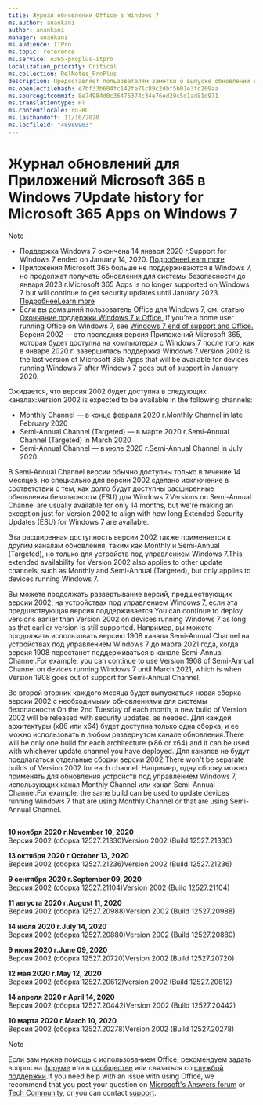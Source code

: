 ```yaml
---
title: Журнал обновлений Office в Windows 7
ms.author: anankani
author: anankani
manager: anankani
ms.audience: ITPro
ms.topic: reference
ms.service: o365-proplus-itpro
localization_priority: Critical
ms.collection: RelNotes_ProPlus
description: Предоставляет пользователям заметки о выпуске обновлений для Приложений Microsoft 365 в Windows 7
ms.openlocfilehash: e7bf33b604fc142fe71c89c2dbf5b01e3fc209aa
ms.sourcegitcommit: 8e74984d0c36475374c34e76ed29c5d1ad81d971
ms.translationtype: HT
ms.contentlocale: ru-RU
ms.lasthandoff: 11/10/2020
ms.locfileid: "48989903"
---
```

# <a name="update-history-for-microsoft-365-apps-on-windows-7"></a><span data-ttu-id="2f5bc-103">Журнал обновлений для Приложений Microsoft 365 в Windows 7</span><span class="sxs-lookup"><span data-stu-id="2f5bc-103">Update history for Microsoft 365 Apps on Windows 7</span></span> 

 > [!NOTE]
>
>- <span data-ttu-id="2f5bc-104">Поддержка Windows 7 окончена 14 января 2020 г.</span><span class="sxs-lookup"><span data-stu-id="2f5bc-104">Support for Windows 7 ended on January 14, 2020.</span></span> [<span data-ttu-id="2f5bc-105">Подробнее</span><span class="sxs-lookup"><span data-stu-id="2f5bc-105">Learn more</span></span>](https://www.microsoft.com/microsoft-365/windows/end-of-windows-7-support?rtc=1)
>- <span data-ttu-id="2f5bc-106">Приложения Microsoft 365 больше не поддерживаются в Windows 7, но продолжат получать обновления для системы безопасности до января 2023 г.</span><span class="sxs-lookup"><span data-stu-id="2f5bc-106">Microsoft 365 Apps is no longer supported on Windows 7 but will continue to get security updates until January 2023.</span></span> [<span data-ttu-id="2f5bc-107">Подробнее</span><span class="sxs-lookup"><span data-stu-id="2f5bc-107">Learn more</span></span>](https://docs.microsoft.com/DeployOffice/windows-7-support)
>- <span data-ttu-id="2f5bc-108">Если вы домашний пользователь Office для Windows 7, см. статью [Окончание поддержки Windows 7 и Office ](https://support.office.com/en-us/article/windows-7-end-of-support-and-office-78f20fab-b57b-44d7-8368-06a8493f3cb9?ui=en-US&rs=en-US&ad=US).</span><span class="sxs-lookup"><span data-stu-id="2f5bc-108">If you’re a home user running Office on Windows 7, see [Windows 7 end of support and Office.](https://support.office.com/en-us/article/windows-7-end-of-support-and-office-78f20fab-b57b-44d7-8368-06a8493f3cb9?ui=en-US&rs=en-US&ad=US)</span></span>
<span data-ttu-id="2f5bc-109">Версия 2002 — это последняя версия Приложений Microsoft 365, которая будет доступна на компьютерах с Windows 7 после того, как в январе 2020 г. завершилась поддержка Windows 7.</span><span class="sxs-lookup"><span data-stu-id="2f5bc-109">Version 2002 is the last version of Microsoft 365 Apps that will be available for devices running Windows 7 after Windows 7 goes out of support in January 2020.</span></span>  

<span data-ttu-id="2f5bc-110">Ожидается, что версия 2002 будет доступна в следующих каналах:</span><span class="sxs-lookup"><span data-stu-id="2f5bc-110">Version 2002 is expected to be available in the following channels:</span></span>
- <span data-ttu-id="2f5bc-111">Monthly Channel — в конце февраля 2020 г.</span><span class="sxs-lookup"><span data-stu-id="2f5bc-111">Monthly Channel in late February 2020</span></span>
- <span data-ttu-id="2f5bc-112">Semi-Annual Channel (Targeted) — в марте 2020 г.</span><span class="sxs-lookup"><span data-stu-id="2f5bc-112">Semi-Annual Channel (Targeted) in March 2020</span></span>
- <span data-ttu-id="2f5bc-113">Semi-Annual Channel — в июле 2020 г.</span><span class="sxs-lookup"><span data-stu-id="2f5bc-113">Semi-Annual Channel in July 2020</span></span>

<span data-ttu-id="2f5bc-114">В Semi-Annual Channel версии обычно доступны только в течение 14 месяцев, но специально для версии 2002 сделано исключение в соответствии с тем, как долго будут доступны расширенные обновления безопасности (ESU) для Windows 7.</span><span class="sxs-lookup"><span data-stu-id="2f5bc-114">Versions on Semi-Annual Channel are usually available for only 14 months, but we're making an exception just for Version 2002 to align with how long Extended Security Updates (ESU) for Windows 7 are available.</span></span>

<span data-ttu-id="2f5bc-115">Эта расширенная доступность версии 2002 также применяется к другим каналам обновления, таким как Monthly и Semi-Annual (Targeted), но только для устройств под управлением Windows 7.</span><span class="sxs-lookup"><span data-stu-id="2f5bc-115">This extended availability for Version 2002 also applies to other update channels, such as Monthly and Semi-Annual (Targeted), but only applies to devices running Windows 7.</span></span>

<span data-ttu-id="2f5bc-116">Вы можете продолжать развертывание версий, предшествующих версии 2002, на устройствах под управлением Windows 7, если эта предшествующая версия поддерживается.</span><span class="sxs-lookup"><span data-stu-id="2f5bc-116">You can continue to deploy versions earlier than Version 2002 on devices running Windows 7 as long as that earlier version is still supported.</span></span> <span data-ttu-id="2f5bc-117">Например, вы можете продолжать использовать версию 1908 канала Semi-Annual Channel на устройствах под управлением Windows 7 до марта 2021 года, когда версия 1908 перестанет поддерживаться в канале Semi-Annual Channel.</span><span class="sxs-lookup"><span data-stu-id="2f5bc-117">For example, you can continue to use Version 1908 of Semi-Annual Channel on devices running Windows 7 until March 2021, which is when Version 1908 goes out of support for Semi-Annual Channel.</span></span>

<span data-ttu-id="2f5bc-118">Во второй вторник каждого месяца будет выпускаться новая сборка версии 2002 с необходимыми обновлениями для системы безопасности.</span><span class="sxs-lookup"><span data-stu-id="2f5bc-118">On the 2nd Tuesday of each month, a new build of Version 2002 will be released with security updates, as needed.</span></span> <span data-ttu-id="2f5bc-119">Для каждой архитектуры (x86 или x64) будет доступна только одна сборка, и ее можно использовать в любом развернутом канале обновления.</span><span class="sxs-lookup"><span data-stu-id="2f5bc-119">There will be only one build for each architecture (x86 or x64) and it can be used with whichever update channel you have deployed.</span></span> <span data-ttu-id="2f5bc-120">Для каналов не будут предлагаться отдельные сборки версии 2002.</span><span class="sxs-lookup"><span data-stu-id="2f5bc-120">There won't be separate builds of Version 2002 for each channel.</span></span> <span data-ttu-id="2f5bc-121">Например, одну сборку можно применять для обновления устройств под управлением Windows 7, использующих канал Monthly Channel или канал Semi-Annual Channel.</span><span class="sxs-lookup"><span data-stu-id="2f5bc-121">For example, the same build can be used to update devices running Windows 7 that are using Monthly Channel or that are using Semi-Annual Channel.</span></span>

##

[//]: # (НЕ УДАЛЯТЬ)

<span data-ttu-id="2f5bc-123">**10 ноября 2020 г.**</span><span class="sxs-lookup"><span data-stu-id="2f5bc-123">**November 10, 2020**</span></span><br/>
<span data-ttu-id="2f5bc-124">Версия 2002 (сборка 12527.21330)</span><span class="sxs-lookup"><span data-stu-id="2f5bc-124">Version 2002 (Build 12527.21330)</span></span><br/>

<span data-ttu-id="2f5bc-125">**13 октября 2020 г.**</span><span class="sxs-lookup"><span data-stu-id="2f5bc-125">**October 13, 2020**</span></span><br/>
<span data-ttu-id="2f5bc-126">Версия 2002 (сборка 12527.21236)</span><span class="sxs-lookup"><span data-stu-id="2f5bc-126">Version 2002 (Build 12527.21236)</span></span><br/>

<span data-ttu-id="2f5bc-127">**9 сентября 2020 г.**</span><span class="sxs-lookup"><span data-stu-id="2f5bc-127">**September 09, 2020**</span></span><br/>
<span data-ttu-id="2f5bc-128">Версия 2002 (сборка 12527.21104)</span><span class="sxs-lookup"><span data-stu-id="2f5bc-128">Version 2002 (Build 12527.21104)</span></span><br/>

<span data-ttu-id="2f5bc-129">**11 августа 2020 г.**</span><span class="sxs-lookup"><span data-stu-id="2f5bc-129">**August 11, 2020**</span></span><br/>
<span data-ttu-id="2f5bc-130">Версия 2002 (сборка 12527.20988)</span><span class="sxs-lookup"><span data-stu-id="2f5bc-130">Version 2002 (Build 12527.20988)</span></span><br/>

<span data-ttu-id="2f5bc-131">**14 июля 2020 г.**</span><span class="sxs-lookup"><span data-stu-id="2f5bc-131">**July 14, 2020**</span></span><br/>
<span data-ttu-id="2f5bc-132">Версия 2002 (сборка 12527.20880)</span><span class="sxs-lookup"><span data-stu-id="2f5bc-132">Version 2002 (Build 12527.20880)</span></span><br/>

<span data-ttu-id="2f5bc-133">**9 июня 2020 г.**</span><span class="sxs-lookup"><span data-stu-id="2f5bc-133">**June 09, 2020**</span></span><br/>
<span data-ttu-id="2f5bc-134">Версия 2002 (сборка 12527.20720)</span><span class="sxs-lookup"><span data-stu-id="2f5bc-134">Version 2002 (Build 12527.20720)</span></span><br/>

<span data-ttu-id="2f5bc-135">**12 мая 2020 г.**</span><span class="sxs-lookup"><span data-stu-id="2f5bc-135">**May 12, 2020**</span></span><br/>
<span data-ttu-id="2f5bc-136">Версия 2002 (сборка 12527.20612)</span><span class="sxs-lookup"><span data-stu-id="2f5bc-136">Version 2002 (Build 12527.20612)</span></span><br/>

<span data-ttu-id="2f5bc-137">**14 апреля 2020 г.**</span><span class="sxs-lookup"><span data-stu-id="2f5bc-137">**April 14, 2020**</span></span><br/>
<span data-ttu-id="2f5bc-138">Версия 2002 (сборка 12527.20442)</span><span class="sxs-lookup"><span data-stu-id="2f5bc-138">Version 2002 (Build 12527.20442)</span></span><br/>

<span data-ttu-id="2f5bc-139">**10 марта 2020 г.**</span><span class="sxs-lookup"><span data-stu-id="2f5bc-139">**March 10, 2020**</span></span><br/>
<span data-ttu-id="2f5bc-140">Версия 2002 (сборка 12527.20278)</span><span class="sxs-lookup"><span data-stu-id="2f5bc-140">Version 2002 (Build 12527.20278)</span></span><br/>




> [!NOTE]
> <span data-ttu-id="2f5bc-141">Если вам нужна помощь с использованием Office, рекомендуем задать вопрос на [форуме](https://answers.microsoft.com/) или в [сообществе](https://techcommunity.microsoft.com/) или связаться со [службой поддержки](https://support.microsoft.com/contactus).</span><span class="sxs-lookup"><span data-stu-id="2f5bc-141">If you need help with an issue with using Office, we recommend that you post your question on [Microsoft's Answers forum](https://answers.microsoft.com/) or [Tech Community](https://techcommunity.microsoft.com/), or you can contact [support](https://support.microsoft.com/contactus).</span></span>
